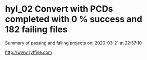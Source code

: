 # hyl_02 Convert with PCDs completed with 0 % success and 182 failing files

Summary of passing and failing projects on: 2020-03-21 at 22:57:10

http://www.ryffine.com

